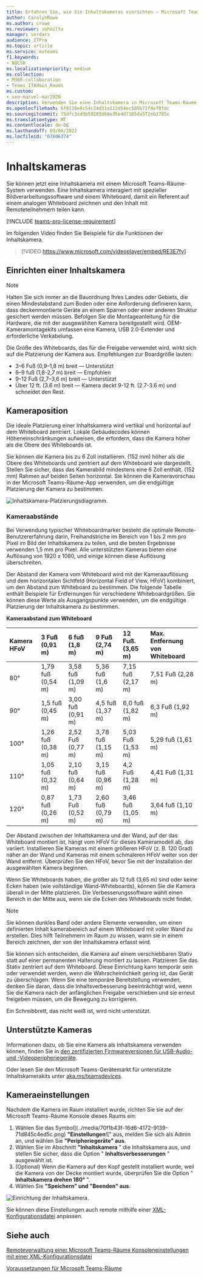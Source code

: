 ```yaml
---
title: Erfahren Sie, wie Sie Inhaltskameras einrichten – Microsoft Teams
author: CarolynRowe
ms.author: crowe
ms.reviewer: sohailta
manager: serdars
audience: ITPro
ms.topic: article
ms.service: msteams
f1.keywords:
- NOCSH
ms.localizationpriority: medium
ms.collection:
- M365-collaboration
- Teams_ITAdmin_Rooms
ms.custom:
- seo-marvel-mar2020
description: Verwenden Sie eine Inhaltskamera in Microsoft Teams-Räume, die mit Bildverarbeitungssoftware interagiert, damit Referenten auf einem analogen Whiteboard zeichnen können.
ms.openlocfilehash: 6f8116e8c54c24d31a122d54ec505b72f4ef8fdc
ms.sourcegitcommit: 75dfc3cd9b59282d68e35e4d7185da572eb3795c
ms.translationtype: MT
ms.contentlocale: de-DE
ms.lasthandoff: 09/06/2022
ms.locfileid: "67606374"
---
```

# <a name="content-cameras"></a>Inhaltskameras

Sie können jetzt eine Inhaltskamera mit einem Microsoft Teams-Räume-System verwenden. Eine Inhaltskamera interagiert mit spezieller Bildverarbeitungssoftware und einem Whiteboard, damit ein Referent auf einem analogen Whiteboard zeichnen und den Inhalt mit Remoteteilnehmern teilen kann.

[!INCLUDE [teams-pro-license-requirement](../includes/teams-pro-license-requirement.md)]

Im folgenden Video finden Sie Beispiele für die Funktionen der Inhaltskamera.

> [!VIDEO https://www.microsoft.com/videoplayer/embed/RE3E7fy]

## <a name="set-up-a-content-camera"></a>Einrichten einer Inhaltskamera

> [!NOTE]
> Halten Sie sich immer an die Bauordnung Ihres Landes oder Gebiets, die einen Mindestabstand zum Boden oder eine Anforderung definieren kann, dass deckenmontierte Geräte an einem Sparren oder einer anderen Struktur gesichert werden müssen. Befolgen Sie die Montageanleitung für die Hardware, die mit der ausgewählten Kamera bereitgestellt wird. OEM-Kameramontagekits umfassen eine Kamera, USB 2.0-Extender und erforderliche Verkabelung.

Die Größe des Whiteboards, das für die Freigabe verwendet wird, wirkt sich auf die Platzierung der Kamera aus. Empfehlungen zur Boardgröße lauten:

- 3–6 Fuß (0,9–1,8 m) breit — Unterstützt
- 6–9 fuß (1,8-2,7 m) breit — Empfohlen
- 9–12 Fuß (2,7–3,6 m) breit — Unterstützt
- Über 12 ft. (3.6 m) breit — Kamera deckt 9-12 ft. (2.7-3.6 m) und schneidet den Rest.

## <a name="camera-location"></a>Kameraposition

Die ideale Platzierung einer Inhaltskamera wird vertikal und horizontal auf dem Whiteboard zentriert. Lokale Gebäudecodes können Höheneinschränkungen aufweisen, die erfordern, dass die Kamera höher als die Obere des Whiteboards ist.

Sie können die Kamera bis zu 6 Zoll installieren. (152 mm) höher als die Obere des Whiteboards und zentriert auf dem Whiteboard wie dargestellt. Stellen Sie sicher, dass das Kamerabild mindestens eine 6 Zoll enthält. (152 mm) Rahmen auf beiden Seiten horizontal. Sie können die Kameravorschau in der Microsoft Teams-Räume-App verwenden, um die endgültige Platzierung der Kamera zu bestimmen.

![Inhaltskamera-Platzierungsdiagramm.](../media/Magic-whiteboard.png)

### <a name="camera-distances"></a>Kameraabstände

Bei Verwendung typischer Whiteboardmarker besteht die optimale Remote-Benutzererfahrung darin, Freihandstriche im Bereich von 1 bis 2 mm pro Pixel im Bild der Inhaltskamera zu teilen, und die besten Ergebnisse verwenden 1,5 mm pro Pixel. Alle unterstützten Kameras bieten eine Auflösung von 1920 x 1080, und einige können diese Auflösung überschreiten.

Der Abstand der Kamera vom Whiteboard wird mit der Kameraauflösung und dem horizontalen Sichtfeld (Horizontal Field of View, HFoV) kombiniert, um den Abstand zum Whiteboard zu bestimmen. Die folgende Tabelle enthält Beispiele für Entfernungen für verschiedene Whiteboardgrößen. Sie können diese Werte als Ausgangspunkte verwenden, um die endgültige Platzierung der Inhaltskamera zu bestimmen.

**Kameraabstand zum Whiteboard**

| Kamera HFoV |3 Fuß (0,91 m)     | 6 fuß (1,8 m)    | 9 Fuß (2,74 m)        |12 Fuß.  (3,65 m)         | Max. Entfernung von Whiteboard  |
|:---         |:---               |:---                |:---                 |:---             | :--- |
| 80°         | 1,79 fuß (0,54 m) | 3,58 fuß (1,09 m)  | 5,36 fuß (1,6 m)    |7,15 fuß (2,17 m) |7,51 Fuß (2,28 m) |
| 90°         | 1,5 fuß (0,45 m) | 3,00 fuß (0,91 m)   | 4,5 fuß (1,37 m)    |6,0 fuß (1,82 m)    |6,3 Fuß (1,92 m) |
| 100°        | 1,26 fuß (0,38 m)| 2,52 Fuß (0,77 m)   | 3,78 fuß (1,15 m)   |5,03 Fuß (1,53 m)   |5,29 fuß (1,61 m) |
| 110°        | 1,05 fuß (0,32 m)| 2,10 fuß (0,64 m)   | 3,15 fuß (0,96 m)   |4,2 Fuß (1,28 m)    |4,41 Fuß (1,31 m) |
| 120°        | 0,87 fuß (0,26 m)| 1,73 Fuß (0,52 m)   | 2,60 fuß (0,79 m)   |3,46 fuß (1,05 m)   |3,64 fuß (1,10 m) |
             

Der Abstand zwischen der Inhaltskamera und der Wand, auf der das Whiteboard montiert ist, hängt vom HFoV für dieses Kameramodell ab, das variiert. Installieren Sie Kameras mit einem größeren HFoV (z. B. 120 Grad) näher an der Wand und Kameras mit einem schmaleren HFoV weiter von der Wand entfernt. Überprüfen Sie den HFoV, bevor Sie mit der Installation der ausgewählten Kamera beginnen.

Wenn Sie Whiteboards haben, die größer als 12 fuß (3,65 m) sind oder keine Ecken haben (wie vollständige Wand-Whiteboards), können Sie die Kamera überall in der Mitte platzieren. Die Verbesserungssoftware wählt einen Bereich in der Mitte aus, wenn sie die Ecken des Whiteboards nicht findet.

> [!NOTE]
> Sie können dunkles Band oder andere Elemente verwenden, um einen definierten Inhalt kamerabereich auf einem Whiteboard mit voller Wand zu erstellen. Dies hilft Teilnehmern im Raum zu wissen, wann sie in einem Bereich zeichnen, der von der Inhaltskamera erfasst wird.
>
> Sie können sich entscheiden, die Kamera auf einem verschiebbaren Stativ statt auf einer permanenten Halterung montiert zu lassen. Platzieren Sie das Stativ zentriert auf dem Whiteboard. Diese Einrichtung kann temporär sein oder verwendet werden, wenn die Wahrscheinlichkeit gering ist, das Gerät zu überschlagen. Wenn Sie eine temporäre Bereitstellung verwenden, denken Sie daran, dass die Inhaltsverbesserung beeinträchtigt wird, wenn Sie die Kamera nach der anfänglichen Freigabe verschieben und sie erneut freigeben müssen, um die Bewegung zu korrigieren.
>
> Ein Schreibbrett, das nicht weiß ist, wird nicht unterstützt.

## <a name="supported-cameras"></a>Unterstützte Kameras

Informationen dazu, ob Sie eine Kamera als Inhaltskamera verwenden können, finden Sie in [den zertifizierten Firmwareversionen für USB-Audio- und -Videoperipheriegeräte](requirements.md#certified-firmware-versions-for-usb-audio-and-video-peripherals).

Oder lesen Sie den Microsoft Teams-Gerätemarkt für unterstützte Inhaltskamerakits unter [aka.ms/teamsdevices](https://aka.ms/teamsdevices).

## <a name="camera-settings"></a>Kameraeinstellungen

Nachdem die Kamera im Raum installiert wurde, richten Sie sie auf der Microsoft Teams-Räume Konsole dieses Raums ein:

1. Wählen Sie das Symbol](../media/70f1b43f-16d6-4172-9139-71d845c4ed5c.png) **"Einstellungen**![" aus, melden Sie sich als Admin an, und wählen Sie **"Peripheriegeräte" aus**.
2. Wählen Sie im Abschnitt **"Inhaltskamera** " die Inhaltskamera aus, und stellen Sie sicher, dass die Option " **Inhaltsverbesserungen** " ausgewählt ist.
3. (Optional) Wenn die Kamera auf den Kopf gestellt installiert wurde, weil die Kamera von der Decke montiert wurde, überprüfen Sie die Option " **Inhaltskamera drehen 180°** ".
4. Wählen Sie **"Speichern" und "Beenden" aus**.

![Einrichtung der Inhaltskamera.](../media/content-camera1.png)

Sie können diese Einstellungen auch remote mithilfe einer [XML-Konfigurationsdatei](xml-config-file.md) anpassen.

## <a name="see-also"></a>Siehe auch

[Remoteverwaltung einer Microsoft Teams-Räume Konsoleneinstellungen mit einer XML-Konfigurationsdatei](xml-config-file.md)

[Voraussetzungen für Microsoft Teams-Räume](requirements.md)


